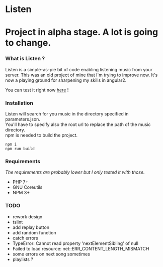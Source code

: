 Listen
======

# Project in alpha stage. A lot is going to change.

### What is Listen ?
Listen is a simple-as-pie bit of code enabling listening music from your server.
This was an old project of mine that I'm trying to improve now.
It's now a playing ground for sharpening my skills in angular2.

You can test it right now [here](http://nibou.eu/listen) !

### Installation

Listen will search for you music in the directory specified in parameters.json.  
You'll have to specify also the root url to replace the path of the music directory.  
npm is needed to build the project.
```
npm i
npm run build
```
### Requirements
_The requirements are probably lower but I only tested it with those._
- PHP 7+
- GNU Coreutils
- NPM 3+

### TODO
- rework design
- tslint
- add replay button
- add random function
- catch errors
- TypeError: Cannot read property 'nextElementSibling' of null
- Failed to load resource: net::ERR_CONTENT_LENGTH_MISMATCH
- some errors on next song sometimes
- playlists ?
